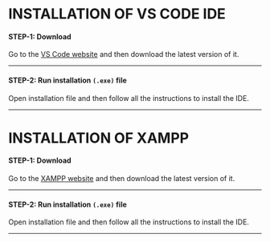 # INSTALLATION OF VS CODE IDE
#### STEP-1: Download 
Go to the [VS Code website](https://code.visualstudio.com/download) and then download the latest version of it.
***
#### STEP-2: Run installation `(.exe)` file
Open installation file and then follow all the instructions to install the IDE.
***
# INSTALLATION OF XAMPP
#### STEP-1: Download 
Go to the [XAMPP website](https://www.apachefriends.org/download.html) and then download the latest version of it.
***
#### STEP-2: Run installation `(.exe)` file
Open installation file and then follow all the instructions to install the IDE.
***
